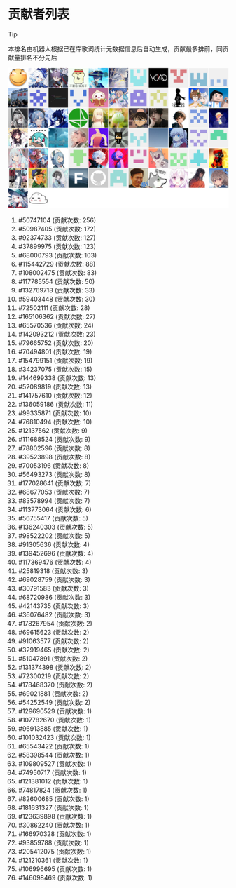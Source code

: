 # 贡献者列表

> [!TIP]
> 本排名由机器人根据已在库歌词统计元数据信息后自动生成，贡献最多排前，同贡献量排名不分先后

![贡献者头像画廊](./CONTRIBUTORS.svg)

1. #50747104 (贡献次数: 256)
2. #50987405 (贡献次数: 172)
3. #92374733 (贡献次数: 127)
4. #37899975 (贡献次数: 123)
5. #68000793 (贡献次数: 103)
6. #115442729 (贡献次数: 88)
7. #108002475 (贡献次数: 83)
8. #117785554 (贡献次数: 50)
9. #132769718 (贡献次数: 33)
10. #59403448 (贡献次数: 30)
11. #72502111 (贡献次数: 28)
12. #165106362 (贡献次数: 27)
13. #65570536 (贡献次数: 24)
14. #142093212 (贡献次数: 23)
15. #79665752 (贡献次数: 20)
16. #70494801 (贡献次数: 19)
17. #154799151 (贡献次数: 19)
18. #34237075 (贡献次数: 15)
19. #144699338 (贡献次数: 13)
20. #52089819 (贡献次数: 13)
21. #141757610 (贡献次数: 12)
22. #136059186 (贡献次数: 11)
23. #99335871 (贡献次数: 10)
24. #76810494 (贡献次数: 10)
25. #12137562 (贡献次数: 9)
26. #111688524 (贡献次数: 9)
27. #78802596 (贡献次数: 8)
28. #39523898 (贡献次数: 8)
29. #70053196 (贡献次数: 8)
30. #56493273 (贡献次数: 8)
31. #177028641 (贡献次数: 7)
32. #68677053 (贡献次数: 7)
33. #83578994 (贡献次数: 7)
34. #113773064 (贡献次数: 6)
35. #56755417 (贡献次数: 5)
36. #136240303 (贡献次数: 5)
37. #98522202 (贡献次数: 5)
38. #91305636 (贡献次数: 4)
39. #139452696 (贡献次数: 4)
40. #117369476 (贡献次数: 4)
41. #25819318 (贡献次数: 3)
42. #69028759 (贡献次数: 3)
43. #30791583 (贡献次数: 3)
44. #68720986 (贡献次数: 3)
45. #42143735 (贡献次数: 3)
46. #36076482 (贡献次数: 3)
47. #178267954 (贡献次数: 2)
48. #69615623 (贡献次数: 2)
49. #91063577 (贡献次数: 2)
50. #32919465 (贡献次数: 2)
51. #51047891 (贡献次数: 2)
52. #131374398 (贡献次数: 2)
53. #72300219 (贡献次数: 2)
54. #178468370 (贡献次数: 2)
55. #69021881 (贡献次数: 2)
56. #54252549 (贡献次数: 2)
57. #129690529 (贡献次数: 1)
58. #107782670 (贡献次数: 1)
59. #96913885 (贡献次数: 1)
60. #101032423 (贡献次数: 1)
61. #65543422 (贡献次数: 1)
62. #58398544 (贡献次数: 1)
63. #109809527 (贡献次数: 1)
64. #74950717 (贡献次数: 1)
65. #121381012 (贡献次数: 1)
66. #74817824 (贡献次数: 1)
67. #82600685 (贡献次数: 1)
68. #181631327 (贡献次数: 1)
69. #123639898 (贡献次数: 1)
70. #30862240 (贡献次数: 1)
71. #166970328 (贡献次数: 1)
72. #93859788 (贡献次数: 1)
73. #205412075 (贡献次数: 1)
74. #121210361 (贡献次数: 1)
75. #106996695 (贡献次数: 1)
76. #146098469 (贡献次数: 1)
